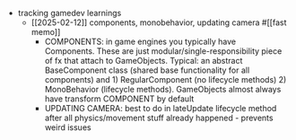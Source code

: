   * tracking gamedev learnings
    * [[2025-02-12]] components, monobehavior, updating camera #[[fast memo]]
      * COMPONENTS: in game engines you typically have Components. These are just modular/single-responsibility piece of fx that attach to GameObjects. Typical: an abstract BaseComponent class (shared base functionality for all components) and 1) RegularComponent (no lifecycle methods) 2) MonoBehavior (lifecycle methods). GameObjects almost always have transform COMPONENT by default
      * UPDATING CAMERA: best to do in lateUpdate lifecycle method after all physics/movement stuff already happened - prevents weird issues
